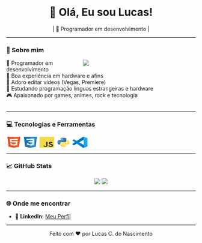 <h1 align="center"> 👋 Olá, Eu sou Lucas!</h1>

<p align="center">
  | 🎯 Programador em desenvolvimento |
</p>

---

### 🚀 Sobre mim
<table>
  <tr>
      <img src="https://github.com/user-attachments/assets/2a8119da-13b2-4931-9ff6-92bec2cfe964" width="300" align="Right">
      🎯 Programador em desenvolvimento <br>
      🔧 Boa experiência em hardware e afins<br>
      🎥 Adoro editar vídeos (Vegas, Premiere) <br>
      🌱 Estudando programação linguas estrangeiras e hardware <br>
      🎮 Apaixonado por games, animes, rock e tecnologia


    
  </tr>
</table>

---

### 💻 Tecnologias e Ferramentas
<div style="display: inline_block">
  <img align="center" alt="HTML" height="30" width="40" src="https://raw.githubusercontent.com/devicons/devicon/master/icons/html5/html5-original.svg">
  <img align="center" alt="CSS" height="30" width="40" src="https://raw.githubusercontent.com/devicons/devicon/master/icons/css3/css3-original.svg">
  <img align="center" alt="JS" height="30" width="40" src="https://raw.githubusercontent.com/devicons/devicon/master/icons/javascript/javascript-original.svg">
  <img align="center" alt="Python" height="30" width="40" src="https://raw.githubusercontent.com/devicons/devicon/master/icons/python/python-original.svg">
  <img align="center" alt="VSCode" height="30" width="40" src="https://raw.githubusercontent.com/devicons/devicon/master/icons/vscode/vscode-original.svg">
</div>

---

### 📈 GitHub Stats
<p align="center">
  <img height="180em" src="https://github-readme-stats.vercel.app/api?username=ShopperComS&show_icons=true&theme=tokyonight"/>
  <img height="180em" src="https://github-readme-stats.vercel.app/api/top-langs/?username=ShopperComS&layout=compact&langs_count=7&theme=tokyonight"/>
</p>

---

### 🌐 Onde me encontrar
- 💼 **LinkedIn:** [Meu Perfil](https://www.linkedin.com/in/lucas-c%C3%A2mara-862187362/)

---

<p align="center">
  Feito com ❤️ por Lucas C. do Nascimento
</p>
